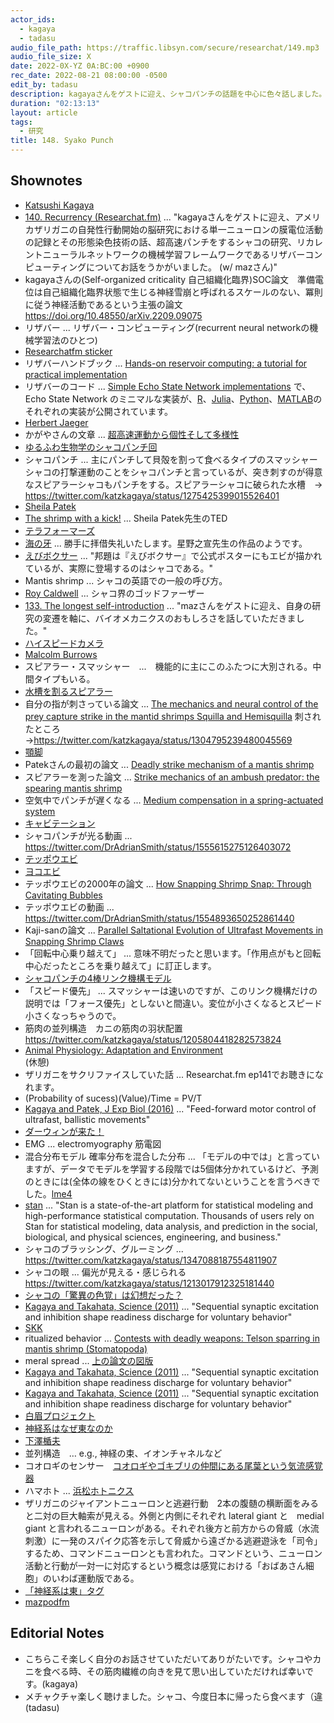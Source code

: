 ```yaml
---
actor_ids:
  - kagaya
  - tadasu
audio_file_path: https://traffic.libsyn.com/secure/researchat/149.mp3 
audio_file_size: X
date: 2022-0X-YZ 0A:BC:00 +0900
rec_date: 2022-08-21 08:00:00 -0500
edit_by: tadasu
description: kagayaさんをゲストに迎え、シャコパンチの話題を中心に色々話しました。
duration: "02:13:13"
layout: article
tags:
  - 研究
title: 148. Syako Punch
---
```


## Shownotes
- [Katsushi Kagaya](https://twitter.com/katzkagaya)
- [140. Recurrency (Researchat.fm)](https://researchat.fm/episode/140) ... "kagayaさんをゲストに迎え、アメリカザリガニの自発性行動開始の脳研究における単一ニューロンの膜電位活動の記録とその形態染色技術の話、超高速パンチをするシャコの研究、リカレントニューラルネットワークの機械学習フレームワークであるリザバーコンピューティングについてお話をうかがいました。 (w/ mazさん)"
- kagayaさんの(Self-organized criticality 自己組織化臨界)SOC論文　準備電位は自己組織化臨界状態で生じる神経雪崩と呼ばれるスケールのない、冪則に従う神経活動であるという主張の論文　https://doi.org/10.48550/arXiv.2209.09075
- リザバー ... リザバー・コンピューティング(recurrent neural networkの機械学習法のひとつ)
- [Researchatfm sticker](https://twitter.com/researchat_fm/status/1519463611374182402)
- リザバーハンドブック ... [Hands-on reservoir computing: a tutorial for practical implementation](https://iopscience.iop.org/article/10.1088/2634-4386/ac7db7)	
- リザバーのコード ... [Simple Echo State Network implementations](https://mantas.info/code/simple_esn/) で、Echo State Network のミニマルな実装が、[R](https://www.r-project.org/)、[Julia](https://julialang.org/)、[Python](https://www.python.org/)、[MATLAB](https://www.mathworks.com/products/matlab.html)のそれぞれの実装が公開されています。
- [Herbert Jaeger](https://scholar.google.de/citations?user=0uztVbMAAAAJ&hl=en)
- かがやさんの文章 ... [超高速運動から個性そして多様性](https://researchmap.jp/kagaya/misc/37188150)
- [ゆるふわ生物学のシャコパンチ回](https://www.youtube.com/watch?v=u6gDoawF8pc&feature=youtu.be&ab_channel=%E3%82%86%E3%82%8B%E3%81%B5%E3%82%8F%E7%94%9F%E7%89%A9%E5%AD%A6)
- シャコパンチ ... 主にパンチして貝殻を割って食べるタイプのスマッシャーシャコの打撃運動のことをシャコパンチと言っているが、突き刺すのが得意なスピアラーシャコもパンチをする。スピアラーシャコに破られた水槽　→ https://twitter.com/katzkagaya/status/1275425399015526401
- [Sheila Patek](https://pateklab.biology.duke.edu/)
- [The shrimp with a kick!](https://www.ted.com/talks/sheila_patek_the_shrimp_with_a_kick) ... Sheila Patek先生のTED
- [テラフォーマーズ](https://www.amazon.co.jp/dp/B00C9DYZFC/?tag=researchatf04-22)
- [海の牙](https://twitter.com/nobunagashinbo/status/1170327005616672768) ... 勝手に拝借失礼いたします。星野之宣先生の作品のようです。
- [えびボクサー](https://ja.wikipedia.org/wiki/%E3%81%88%E3%81%B3%E3%83%9C%E3%82%AF%E3%82%B5%E3%83%BC) ... "邦題は『えびボクサー』で公式ポスターにもエビが描かれているが、実際に登場するのはシャコである。"
- Mantis shrimp ... シャコの英語での一般の呼び方。
- [Roy Caldwell](https://ucmp.berkeley.edu/arthropoda/crustacea/malacostraca/eumalacostraca/royslist/) ... シャコ界のゴッドファーザー
- [133. The longest self-introduction](https://researchat.fm/episode/133) ... "mazさんをゲストに迎え、自身の研究の変遷を軸に、バイオメカニクスのおもしろさを話していただきました。"
- [ハイスピードカメラ](https://ja.wikipedia.org/wiki/%E3%83%8F%E3%82%A4%E3%82%B9%E3%83%94%E3%83%BC%E3%83%89%E3%82%AB%E3%83%A1%E3%83%A9)
- [Malcolm Burrows](https://www.zoo.cam.ac.uk/directory/malcolm-burrows)
- スピアラー・スマッシャー　...　機能的に主にこのふたつに大別される。中間タイプもいる。
- [水槽を割るスピアラー](https://twitter.com/katzkagaya/status/1275425399015526401)
- 自分の指が刺さっている論文 ... [The mechanics and neural control of the prey capture strike in the mantid shrimps Squilla and Hemisquilla](https://link.springer.com/article/10.1007/BF00299261) 刺されたところ→https://twitter.com/katzkagaya/status/1304795239480045569
- [顎脚](https://ja.wikipedia.org/wiki/%E9%A1%8E%E8%84%9A)
- Patekさんの最初の論文 ... [Deadly strike mechanism of a mantis shrimp](https://www.nature.com/articles/428819a)
- スピアラーを測った論文 ... [Strike mechanics of an ambush predator: the spearing mantis shrimp](https://doi.org/10.1242/jeb.075317)
- 空気中でパンチが遅くなる ... [Medium compensation in a spring-actuated system](https://doi.org/10.1242/jeb.208678)
- [キャビテーション](https://ja.wikipedia.org/wiki/%E3%82%AD%E3%83%A3%E3%83%93%E3%83%86%E3%83%BC%E3%82%B7%E3%83%A7%E3%83%B3)
- シャコパンチが光る動画 ... https://twitter.com/DrAdrianSmith/status/1555615275126403072
- [テッポウエビ](https://ja.wikipedia.org/wiki/%E3%83%86%E3%83%83%E3%83%9D%E3%82%A6%E3%82%A8%E3%83%93)
- [ヨコエビ](https://ja.wikipedia.org/wiki/%E3%83%A8%E3%82%B3%E3%82%A8%E3%83%93)
- テッポウエビの2000年の論文 ... [How Snapping Shrimp Snap: Through Cavitating Bubbles](https://doi.org/10.1126/science.289.5487.2114)
- テッポウエビの動画 ... https://twitter.com/DrAdrianSmith/status/1554893650252861440
- Kaji-sanの論文 ... [Parallel Saltational Evolution of Ultrafast Movements in Snapping Shrimp Claws](https://doi.org/10.1016/j.cub.2017.11.044)
- 「回転中心乗り越えて」 ... 意味不明だったと思います。「作用点がもと回転中心だったところを乗り越えて」に訂正します。
- [シャコパンチの4棒リンク機構モデル](https://twitter.com/katzkagaya/status/1358398122150359040)
- 「スピード優先」 ... スマッシャーは速いのですが、このリンク機構だけの説明では「フォース優先」としないと間違い。変位が小さくなるとスピード小さくなっちゃうので。
- 筋肉の並列構造　カニの筋肉の羽状配置　https://twitter.com/katzkagaya/status/1205804418282573824
- [Animal Physiology: Adaptation and Environment](https://www.amazon.com/Animal-Physiology-Environment-Knut-Schmidt-Nielsen/dp/0521570980)	
(休憩)
- ザリガニをサクリファイスしていた話 ... Researchat.fm ep141でお聴きになれます。
- (Probability of sucess)(Value)/Time = PV/T
- [Kagaya and Patek, J Exp Biol (2016)](https://journals.biologists.com/jeb/article/219/3/319/16771/Feed-forward-motor-control-of-ultrafast-ballistic) ... "Feed-forward motor control of ultrafast, ballistic movements"
- [ダーウィンが来た！](https://www.nhk.jp/p/darwin/ts/8M52YNKXZ4/)
- EMG ... electromyography 筋電図
- 混合分布モデル 確率分布を混合した分布 ... 「モデルの中では」と言っていますが、データでモデルを学習する段階では5個体分かれているけど、予測のときには(全体の線をひくときには)分かれてないということを言うべきでした。[lme4](https://cran.r-project.org/web/packages/lme4/index.html)
- [stan](https://mc-stan.org/) ... "Stan is a state-of-the-art platform for statistical modeling and high-performance statistical computation. Thousands of users rely on Stan for statistical modeling, data analysis, and prediction in the social, biological, and physical sciences, engineering, and business."
- シャコのブラッシング、グルーミング ... https://twitter.com/katzkagaya/status/1347088187554811907
- シャコの眼 ... 偏光が見える・感じられる　https://twitter.com/katzkagaya/status/1213017912325181440
- [シャコの「驚異の色覚」は幻想だった？](https://www.natureasia.com/ja-jp/ndigest/v11/n4/%E3%82%B7%E3%83%A3%E3%82%B3%E3%81%AE%E3%80%8C%E9%A9%9A%E7%95%B0%E3%81%AE%E8%89%B2%E8%A6%9A%E3%80%8D%E3%81%AF%E5%B9%BB%E6%83%B3%E3%81%A0%E3%81%A3%E3%81%9F%EF%BC%9F/52559)
- [Kagaya and Takahata, Science (2011)](https://pubmed.ncbi.nlm.nih.gov/21493864/) ... "Sequential synaptic excitation and inhibition shape readiness discharge for voluntary behavior"
- [SKK](http://openlab.ring.gr.jp/skk/)
- ritualized behavior ... [Contests with deadly weapons: Telson sparring in mantis shrimp (Stomatopoda)](https://www.researchgate.net/publication/282175977_Contests_with_deadly_weapons_Telson_sparring_in_mantis_shrimp_Stomatopoda)
- meral spread ... [上の論文の図版](https://www.researchgate.net/publication/282175977_Contests_with_deadly_weapons_Telson_sparring_in_mantis_shrimp_Stomatopoda/figures)
- [Kagaya and Takahata, Science (2011)](https://pubmed.ncbi.nlm.nih.gov/21493864/) ... "Sequential synaptic excitation and inhibition shape readiness discharge for voluntary behavior"
- [Kagaya and Takahata, Science (2011)](https://pubmed.ncbi.nlm.nih.gov/21493864/) ... "Sequential synaptic excitation and inhibition shape readiness discharge for voluntary behavior"
- [白眉プロジェクト](https://www.hakubi.kyoto-u.ac.jp/)
- [神経系はなぜ東なのか](https://researchmap.jp/read0118403/research_projects/24521497)
- [下澤楯夫](https://researchmap.jp/read0166424)
- 並列構造　… e.g., 神経の束、イオンチャネルなど
- コオロギのセンサー　[コオロギやゴキブリの仲間にある尾葉という気流感覚器](https://www.jstage.jst.go.jp/article/jsmbe1987/10/11/10_11_29/_pdf)
- ハマホト ... [浜松ホトニクス](https://www.hamamatsu.com/jp/ja/)
- ザリガニのジャイアントニューロンと逃避行動　2本の腹髄の横断面をみると二対の巨大軸索が見える。外側と内側にそれぞれ lateral giant と　medial giant と言われるニューロンがある。それぞれ後方と前方からの脅威（水流刺激）に一発のスパイク応答を示して脅威から遠ざかる逃避遊泳を「司令」するため、コマンドニューロンとも言われた。コマンドという、ニューロン活動と行動が一対一に対応するという概念は感覚における「おばあさん細胞」のいわば運動版である。
- [「神経系は東」タグ](https://twitter.com/search?q=%23%E7%A5%9E%E7%B5%8C%E7%B3%BB%E3%81%AF%E6%9D%B1&src=typed_query&f=top)
- [mazpodfm](https://twitter.com/hashtag/mazpodfm?src=hashtag_click)

## Editorial Notes
- こちらこそ楽しく自分のお話させていただいてありがたいです。シャコやカニを食べる時、その筋肉繊維の向きを見て思い出していただければ幸いです。(kagaya)
- メチャクチャ楽しく聴けました。シャコ、今度日本に帰ったら食べます（違(tadasu)
